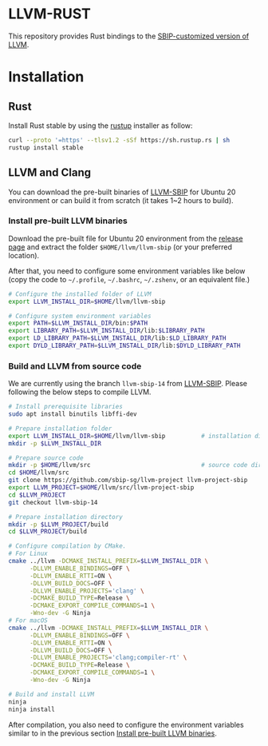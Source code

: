 LLVM-RUST
============

This repository provides Rust bindings to the [SBIP-customized version of
LLVM](https://github.com/sbip-sg/llvm-project).

# Installation

## Rust

Install Rust stable by using the [rustup](https://rustup.rs/) installer as follow:

```sh
curl --proto '=https' --tlsv1.2 -sSf https://sh.rustup.rs | sh
rustup install stable
```

## LLVM and Clang

You can download the pre-built binaries of [LLVM-SBIP](https://github.com/sbip-sg/llvm-project) for Ubuntu 20
environment or can build it from scratch (it takes 1~2 hours to build).

### Install pre-built LLVM binaries

Download the pre-built file for Ubuntu 20 environment from the [release page](https://github.com/sbip-sg/llvm-project/releases)
and extract the folder `$HOME/llvm/llvm-sbip` (or your preferred location).

After that, you need to configure some environment variables like below (copy
the code to `~/.profile`, `~/.bashrc`, `~/.zshenv`, or an equivalent file.)

```sh
# Configure the installed folder of LLVM
export LLVM_INSTALL_DIR=$HOME/llvm/llvm-sbip

# Configure system environment variables
export PATH=$LLVM_INSTALL_DIR/bin:$PATH
export LIBRARY_PATH=$LLVM_INSTALL_DIR/lib:$LIBRARY_PATH
export LD_LIBRARY_PATH=$LLVM_INSTALL_DIR/lib:$LD_LIBRARY_PATH
export DYLD_LIBRARY_PATH=$LLVM_INSTALL_DIR/lib:$DYLD_LIBRARY_PATH
```

### Build and LLVM from source code

We are currently using the branch `llvm-sbip-14` from [LLVM-SBIP](https://github.com/sbip-sg/llvm-project). Please
following the below steps to compile LLVM.


```sh
# Install prerequisite libraries
sudo apt install binutils libffi-dev

# Prepare installation folder
export LLVM_INSTALL_DIR=$HOME/llvm/llvm-sbip          # installation dir
mkdir -p $LLVM_INSTALL_DIR

# Prepare source code
mkdir -p $HOME/llvm/src                               # source code dir
cd $HOME/llvm/src
git clone https://github.com/sbip-sg/llvm-project llvm-project-sbip
export LLVM_PROJECT=$HOME/llvm/src/llvm-project-sbip
cd $LLVM_PROJECT
git checkout llvm-sbip-14

# Prepare installation directory
mkdir -p $LLVM_PROJECT/build
cd $LLVM_PROJECT/build

# Configure compilation by CMake.
# For Linux
cmake ../llvm -DCMAKE_INSTALL_PREFIX=$LLVM_INSTALL_DIR \
      -DLLVM_ENABLE_BINDINGS=OFF \
      -DLLVM_ENABLE_RTTI=ON \
      -DLLVM_BUILD_DOCS=OFF \
      -DLLVM_ENABLE_PROJECTS='clang' \
      -DCMAKE_BUILD_TYPE=Release \
      -DCMAKE_EXPORT_COMPILE_COMMANDS=1 \
      -Wno-dev -G Ninja
# For macOS
cmake ../llvm -DCMAKE_INSTALL_PREFIX=$LLVM_INSTALL_DIR \
      -DLLVM_ENABLE_BINDINGS=OFF \
      -DLLVM_ENABLE_RTTI=ON \
      -DLLVM_BUILD_DOCS=OFF \
      -DLLVM_ENABLE_PROJECTS='clang;compiler-rt' \
      -DCMAKE_BUILD_TYPE=Release \
      -DCMAKE_EXPORT_COMPILE_COMMANDS=1 \
      -Wno-dev -G Ninja

# Build and install LLVM
ninja
ninja install
```

After compilation, you also need to configure the environment variables similar
to in the previous section [Install pre-built LLVM binaries](#install-pre-built-llvm-binaries).
